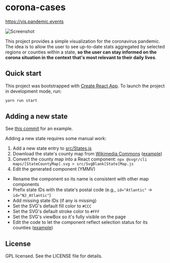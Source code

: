 # corona-cases

https://vis.pandemic.events

![Screenshot](https://vis.pandemic.events/screenshot.png)

This project provides a simple visualization for the coronavirus pandemic. The idea is to allow the user to see up-to-date stats aggregated by selected regions or counties within a state, **so the user can stay informed on the corona situation in the context that's most relevant to their daily lives**.

## Quick start

This project was bootstrapped with [Create React App](https://github.com/facebook/create-react-app). To launch the project in development mode, run:

```sh
yarn run start
```

## Adding a new state

See [this commit](https://github.com/owenchu/corona-cases/commit/3e9d1ce051d89bacb99a40a351e4f0b7729f4643) for an example.

Adding a new state requires some manual work:

1. Add a new state entry to [src/States.js](https://github.com/owenchu/corona-cases/blob/master/src/States.js)
2. Download the state's county map from [Wikimedia Commons](https://commons.wikimedia.org/) ([example](https://commons.wikimedia.org/wiki/File:Blank_California_Map.svg))
3. Convert the county map into a React component: `npx @svgr/cli maps/[StateCountyMap].svg > src/SvgBlank[State]Map.js`
4. Edit the generated component (YMMV)
  * Rename the component so its name is consistent with other map components
  * Prefix state IDs with the state's postal code (e.g., `id="Atlantic"` -> `id="NJ_Atlantic"`)
  * Add missing state IDs (if any is missing)
  * Set the SVG's default fill color to `#CCC`
  * Set the SVG's default stroke color to `#FFF`
  * Set the SVG's viewBox so it's fully visible on the page
  * Edit the code to let the component reflect selection status for its counties ([example](https://github.com/owenchu/corona-cases/commit/3e9d1ce051d89bacb99a40a351e4f0b7729f4643))

## License

GPL licensed. See the LICENSE file for details.
